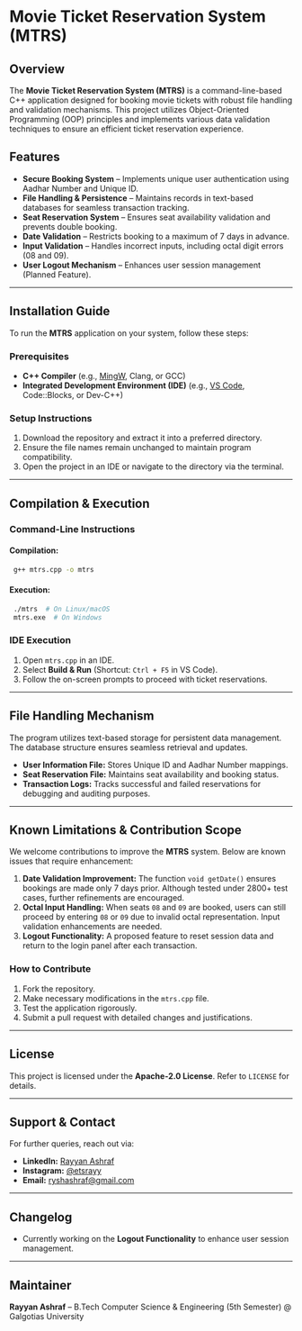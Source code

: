 # Movie Ticket Reservation System (MTRS)

## Overview
The **Movie Ticket Reservation System (MTRS)** is a command-line-based C++ application designed for booking movie tickets with robust file handling and validation mechanisms. This project utilizes Object-Oriented Programming (OOP) principles and implements various data validation techniques to ensure an efficient ticket reservation experience.

## Features
- **Secure Booking System** – Implements unique user authentication using Aadhar Number and Unique ID.
- **File Handling & Persistence** – Maintains records in text-based databases for seamless transaction tracking.
- **Seat Reservation System** – Ensures seat availability validation and prevents double booking.
- **Date Validation** – Restricts booking to a maximum of 7 days in advance.
- **Input Validation** – Handles incorrect inputs, including octal digit errors (08 and 09).
- **User Logout Mechanism** – Enhances user session management (Planned Feature).

---

## Installation Guide
To run the **MTRS** application on your system, follow these steps:

### Prerequisites
- **C++ Compiler** (e.g., [MingW](https://www.mingw-w64.org/), Clang, or GCC)
- **Integrated Development Environment (IDE)** (e.g., [VS Code](https://code.visualstudio.com/), Code::Blocks, or Dev-C++)

### Setup Instructions
1. Download the repository and extract it into a preferred directory.
2. Ensure the file names remain unchanged to maintain program compatibility.
3. Open the project in an IDE or navigate to the directory via the terminal.

---

## Compilation & Execution

### Command-Line Instructions
#### **Compilation:**
```sh
 g++ mtrs.cpp -o mtrs
```

#### **Execution:**
```sh
 ./mtrs  # On Linux/macOS
 mtrs.exe  # On Windows
```

### IDE Execution
1. Open `mtrs.cpp` in an IDE.
2. Select **Build & Run** (Shortcut: `Ctrl + F5` in VS Code).
3. Follow the on-screen prompts to proceed with ticket reservations.

---

## File Handling Mechanism
The program utilizes text-based storage for persistent data management. The database structure ensures seamless retrieval and updates.

- **User Information File:** Stores Unique ID and Aadhar Number mappings.
- **Seat Reservation File:** Maintains seat availability and booking status.
- **Transaction Logs:** Tracks successful and failed reservations for debugging and auditing purposes.

---

## Known Limitations & Contribution Scope
We welcome contributions to improve the **MTRS** system. Below are known issues that require enhancement:

1. **Date Validation Improvement:** The function `void getDate()` ensures bookings are made only 7 days prior. Although tested under 2800+ test cases, further refinements are encouraged.
2. **Octal Input Handling:** When seats `08` and `09` are booked, users can still proceed by entering `08` or `09` due to invalid octal representation. Input validation enhancements are needed.
3. **Logout Functionality:** A proposed feature to reset session data and return to the login panel after each transaction.

### How to Contribute
1. Fork the repository.
2. Make necessary modifications in the `mtrs.cpp` file.
3. Test the application rigorously.
4. Submit a pull request with detailed changes and justifications.

---

## License
This project is licensed under the **Apache-2.0 License**. Refer to `LICENSE` for details.

---

## Support & Contact
For further queries, reach out via:
- **LinkedIn:** [Rayyan Ashraf](https://www.linkedin.com/in/rayyan-ashraf-71117b249)
- **Instagram:** [@etsrayy](https://www.instagram.com/etsrayy/)
- **Email:** [ryshashraf@gmail.com](mailto:ryshashraf@gmail.com)

---

## Changelog
- Currently working on the **Logout Functionality** to enhance user session management.

---

## Maintainer
**Rayyan Ashraf** – B.Tech Computer Science & Engineering (5th Semester) @ Galgotias University
